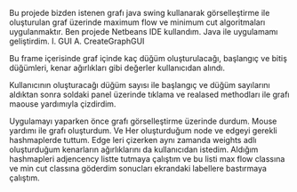 Bu projede bizden istenen grafı java swing kullanarak görselleştirme ile oluşturulan graf üzerinde maximum flow ve minimum cut algoritmaları uygulanmaktır.
Ben projede Netbeans IDE kullandım. Java ile uygulamamı geliştirdim.
I.	GUI
A.	CreateGraphGUI

Bu frame içerisinde graf içinde kaç düğüm oluşturulacağı, başlangıç ve bitiş düğümleri, kenar ağırlıkları gibi değerler kullanıcıdan alındı.

Kullanıcının oluşturacağı düğüm sayısı ile başlangıç ve düğüm sayılarını aldıktan sonra soldaki panel üzerinde tıklama ve realased methodları ile grafı maouse yardımıyla çizdirdim. 

Uygulamayı yaparken  önce grafı görselleştirme üzerinde durdum. Mouse yardımı ile grafı oluşturdum. Ve Her oluşturduğum node ve edgeyi gerekli hashmaplerde tuttum. Edge leri çizerken aynı zamanda weights adlı oluşturduğum kenarların ağırlıklarını da kullanıcıdan istedim. Aldığım hashmapleri adjencency listte tutmaya çalıştım ve bu listi max flow classına ve min cut classına göderdim sonucları ekrandaki labellere bastırmaya çalıştım.
